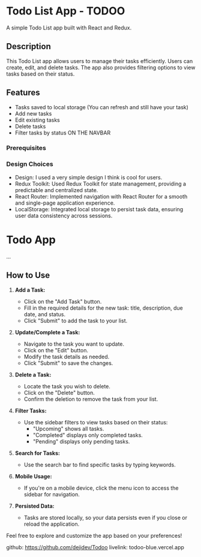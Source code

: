 # Todo List App - TODOO

A simple Todo List app built with React and Redux.


## Description

This Todo List app allows users to manage their tasks efficiently. Users can create, edit, and delete tasks. The app also provides filtering options to view tasks based on their status.


## Features
- Tasks saved to local storage (You can refresh and still have your task)
- Add new tasks
- Edit existing tasks
- Delete tasks
- Filter tasks by status ON THE NAVBAR


### Prerequisites

### Design Choices
- Design: I used a very simple design I think is cool for users. 
- Redux Toolkit: Used Redux Toolkit for state management, providing a predictable and centralized state.
- React Router: Implemented navigation with React Router for a smooth and single-page application experience.
- LocalStorage: Integrated local storage to persist task data, ensuring user data consistency across sessions.


# Todo App

...

## How to Use

1. **Add a Task:**
   - Click on the "Add Task" button.
   - Fill in the required details for the new task: title, description, due date, and status.
   - Click "Submit" to add the task to your list.

2. **Update/Complete a Task:**
   - Navigate to the task you want to update.
   - Click on the "Edit" button.
   - Modify the task details as needed.
   - Click "Submit" to save the changes.

3. **Delete a Task:**
   - Locate the task you wish to delete.
   - Click on the "Delete" button.
   - Confirm the deletion to remove the task from your list.

4. **Filter Tasks:**
   - Use the sidebar filters to view tasks based on their status:
     - "Upcoming" shows all tasks.
     - "Completed" displays only completed tasks.
     - "Pending" displays only pending tasks.

5. **Search for Tasks:**
   - Use the search bar to find specific tasks by typing keywords.

6. **Mobile Usage:**
   - If you're on a mobile device, click the menu icon to access the sidebar for navigation.

7. **Persisted Data:**
   - Tasks are stored locally, so your data persists even if you close or reload the application.

Feel free to explore and customize the app based on your preferences!


github: https://github.com/dejidev/Todoo
livelink: todoo-blue.vercel.app
